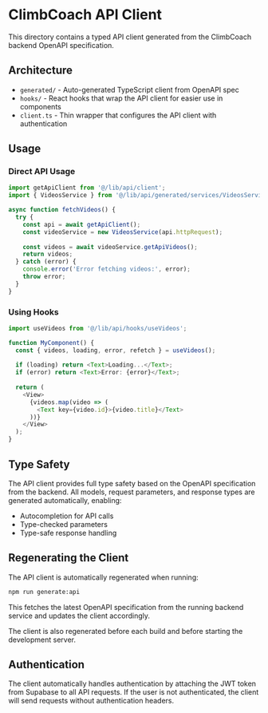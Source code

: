 # ClimbCoach API Client

This directory contains a typed API client generated from the ClimbCoach backend OpenAPI specification.

## Architecture

- `generated/` - Auto-generated TypeScript client from OpenAPI spec
- `hooks/` - React hooks that wrap the API client for easier use in components
- `client.ts` - Thin wrapper that configures the API client with authentication

## Usage

### Direct API Usage

```typescript
import getApiClient from '@/lib/api/client';
import { VideosService } from '@/lib/api/generated/services/VideosService';

async function fetchVideos() {
  try {
    const api = await getApiClient();
    const videoService = new VideosService(api.httpRequest);
    
    const videos = await videoService.getApiVideos();
    return videos;
  } catch (error) {
    console.error('Error fetching videos:', error);
    throw error;
  }
}
```

### Using Hooks

```typescript
import useVideos from '@/lib/api/hooks/useVideos';

function MyComponent() {
  const { videos, loading, error, refetch } = useVideos();
  
  if (loading) return <Text>Loading...</Text>;
  if (error) return <Text>Error: {error}</Text>;
  
  return (
    <View>
      {videos.map(video => (
        <Text key={video.id}>{video.title}</Text>
      ))}
    </View>
  );
}
```

## Type Safety

The API client provides full type safety based on the OpenAPI specification from the backend. All models, request parameters, and response types are generated automatically, enabling:

- Autocompletion for API calls
- Type-checked parameters
- Type-safe response handling

## Regenerating the Client

The API client is automatically regenerated when running:

```bash
npm run generate:api
```

This fetches the latest OpenAPI specification from the running backend service and updates the client accordingly. 

The client is also regenerated before each build and before starting the development server.

## Authentication

The client automatically handles authentication by attaching the JWT token from Supabase to all API requests. If the user is not authenticated, the client will send requests without authentication headers. 